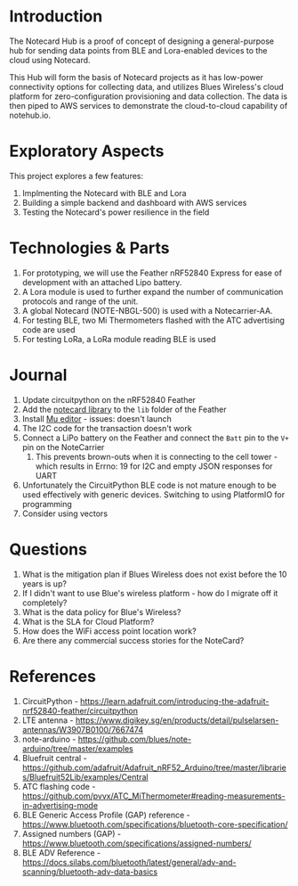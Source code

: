 # Introduction

The Notecard Hub is a proof of concept of designing a general-purpose hub for sending data points from BLE and Lora-enabled devices to the cloud using Notecard.

This Hub will form the basis of Notecard projects as it has low-power connectivity options for collecting data, and utilizes Blues Wireless's cloud platform for zero-configuration provisioning and data collection. The data is then piped to AWS services to demonstrate the cloud-to-cloud capability of notehub.io.

# Exploratory Aspects

This project explores a few features:

1. Implmenting the Notecard with BLE and Lora
2. Building a simple backend and dashboard with AWS services
3. Testing the Notecard's power resilience in the field

# Technologies & Parts

1. For prototyping, we will use the Feather nRF52840 Express for ease of development with an attached Lipo battery.
2. A Lora module is used to further expand the number of communication protocols and range of the unit.
3. A global Notecard (NOTE-NBGL-500) is used with a Notecarrier-AA.
4. For testing BLE, two Mi Thermometers flashed with the ATC advertising code are used
5. For testing LoRa, a LoRa module reading BLE is used

# Journal

1. Update circuitpython on the nRF52840 Feather
2. Add the [notecard library](https://github.com/blues/note-python) to the `lib` folder of the Feather
3. Install [Mu editor](https://codewith.mu/) - issues: doesn't launch
4. The I2C code for the transaction doesn't work
5. Connect a LiPo battery on the Feather and connect the `Batt` pin to the `V+` pin on the NoteCarrier
   1. This prevents brown-outs when it is connecting to the cell tower - which results in Errno: 19 for I2C and empty JSON responses for UART
6. Unfortunately the CircuitPython BLE code is not mature enough to be used effectively with generic devices. Switching to using PlatformIO for programming
7. Consider using vectors

# Questions

1. What is the mitigation plan if Blues Wireless does not exist before the 10 years is up?
2. If I didn't want to use Blue's wireless platform - how do I migrate off it completely?
3. What is the data policy for Blue's Wireless?
4. What is the SLA for Cloud Platform?
5. How does the WiFi access point location work?
6. Are there any commercial success stories for the NoteCard?

# References

1. CircuitPython - https://learn.adafruit.com/introducing-the-adafruit-nrf52840-feather/circuitpython
2. LTE antenna - https://www.digikey.sg/en/products/detail/pulselarsen-antennas/W3907B0100/7667474
3. note-arduino - https://github.com/blues/note-arduino/tree/master/examples
4. Bluefruit central - https://github.com/adafruit/Adafruit_nRF52_Arduino/tree/master/libraries/Bluefruit52Lib/examples/Central
5. ATC flashing code - https://github.com/pvvx/ATC_MiThermometer#reading-measurements-in-advertising-mode
6. BLE Generic Access Profile (GAP) reference - https://www.bluetooth.com/specifications/bluetooth-core-specification/
7. Assigned numbers (GAP) - https://www.bluetooth.com/specifications/assigned-numbers/
8. BLE ADV Reference - https://docs.silabs.com/bluetooth/latest/general/adv-and-scanning/bluetooth-adv-data-basics

